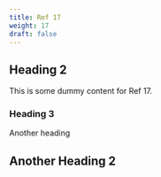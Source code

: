 ```yaml
---
title: Ref 17
weight: 17
draft: false
---
```


## Heading 2

This is some dummy content for Ref 17.

### Heading 3

Another heading

## Another Heading 2

